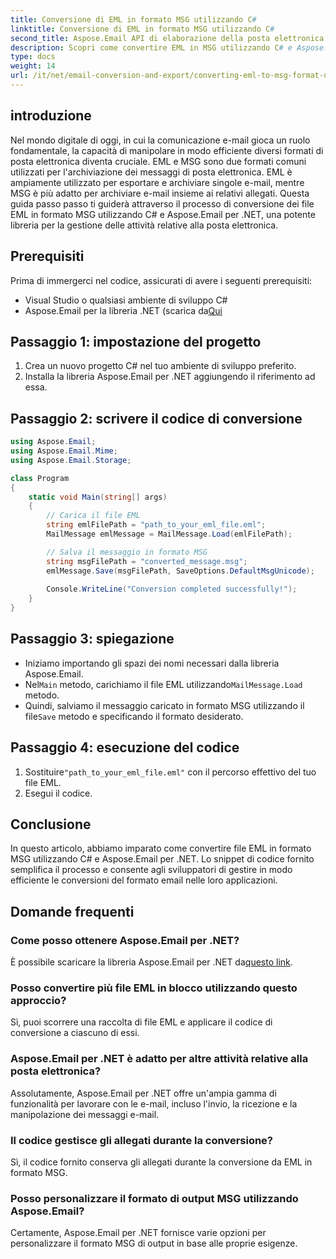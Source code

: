 ```yaml
---
title: Conversione di EML in formato MSG utilizzando C#
linktitle: Conversione di EML in formato MSG utilizzando C#
second_title: Aspose.Email API di elaborazione della posta elettronica .NET
description: Scopri come convertire EML in MSG utilizzando C# e Aspose.Email per .NET. Una guida completa con esempi di codice per una conversione efficiente del formato email.
type: docs
weight: 14
url: /it/net/email-conversion-and-export/converting-eml-to-msg-format-using-csharp/
---
```


## introduzione

Nel mondo digitale di oggi, in cui la comunicazione e-mail gioca un ruolo fondamentale, la capacità di manipolare in modo efficiente diversi formati di posta elettronica diventa cruciale. EML e MSG sono due formati comuni utilizzati per l'archiviazione dei messaggi di posta elettronica. EML è ampiamente utilizzato per esportare e archiviare singole e-mail, mentre MSG è più adatto per archiviare e-mail insieme ai relativi allegati. Questa guida passo passo ti guiderà attraverso il processo di conversione dei file EML in formato MSG utilizzando C# e Aspose.Email per .NET, una potente libreria per la gestione delle attività relative alla posta elettronica.

## Prerequisiti

Prima di immergerci nel codice, assicurati di avere i seguenti prerequisiti:

- Visual Studio o qualsiasi ambiente di sviluppo C#
-  Aspose.Email per la libreria .NET (scarica da[Qui](https://releases.aspose.com/email/net)

## Passaggio 1: impostazione del progetto

1. Crea un nuovo progetto C# nel tuo ambiente di sviluppo preferito.
2. Installa la libreria Aspose.Email per .NET aggiungendo il riferimento ad essa.

## Passaggio 2: scrivere il codice di conversione

```csharp
using Aspose.Email;
using Aspose.Email.Mime;
using Aspose.Email.Storage;

class Program
{
    static void Main(string[] args)
    {
        // Carica il file EML
        string emlFilePath = "path_to_your_eml_file.eml";
        MailMessage emlMessage = MailMessage.Load(emlFilePath);

        // Salva il messaggio in formato MSG
        string msgFilePath = "converted_message.msg";
        emlMessage.Save(msgFilePath, SaveOptions.DefaultMsgUnicode);
        
        Console.WriteLine("Conversion completed successfully!");
    }
}
```

## Passaggio 3: spiegazione

- Iniziamo importando gli spazi dei nomi necessari dalla libreria Aspose.Email.
- Nel`Main` metodo, carichiamo il file EML utilizzando`MailMessage.Load` metodo.
-  Quindi, salviamo il messaggio caricato in formato MSG utilizzando il file`Save` metodo e specificando il formato desiderato.

## Passaggio 4: esecuzione del codice

1.  Sostituire`"path_to_your_eml_file.eml"` con il percorso effettivo del tuo file EML.
2. Esegui il codice.

## Conclusione

In questo articolo, abbiamo imparato come convertire file EML in formato MSG utilizzando C# e Aspose.Email per .NET. Lo snippet di codice fornito semplifica il processo e consente agli sviluppatori di gestire in modo efficiente le conversioni del formato email nelle loro applicazioni.

## Domande frequenti

### Come posso ottenere Aspose.Email per .NET?

 È possibile scaricare la libreria Aspose.Email per .NET da[questo link](https://releases.aspose.com/email/net).

### Posso convertire più file EML in blocco utilizzando questo approccio?

Sì, puoi scorrere una raccolta di file EML e applicare il codice di conversione a ciascuno di essi.

### Aspose.Email per .NET è adatto per altre attività relative alla posta elettronica?

Assolutamente, Aspose.Email per .NET offre un'ampia gamma di funzionalità per lavorare con le e-mail, incluso l'invio, la ricezione e la manipolazione dei messaggi e-mail.

### Il codice gestisce gli allegati durante la conversione?

Sì, il codice fornito conserva gli allegati durante la conversione da EML in formato MSG.

### Posso personalizzare il formato di output MSG utilizzando Aspose.Email?

Certamente, Aspose.Email per .NET fornisce varie opzioni per personalizzare il formato MSG di output in base alle proprie esigenze.
